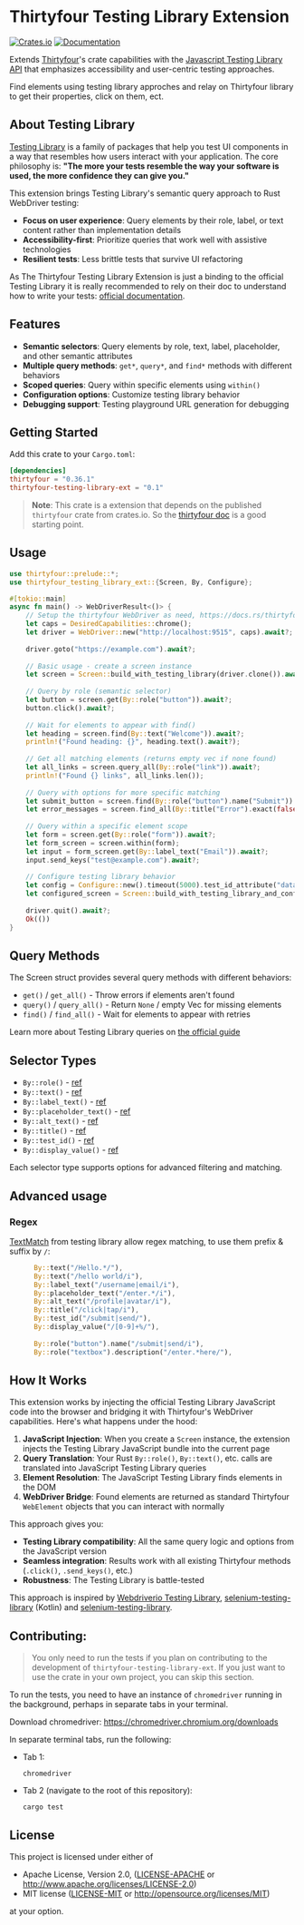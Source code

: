 # Thirtyfour Testing Library Extension

[![Crates.io](https://img.shields.io/crates/v/thirtyfour-testing-library-ext.svg)](https://crates.io/crates/thirtyfour-testing-library-ext)
[![Documentation](https://docs.rs/thirtyfour-testing-library-ext/badge.svg)](https://docs.rs/thirtyfour-testing-library-ext)

Extends [Thirtyfour](https://github.com/Vrtgs/thirtyfour)'s crate capabilities with the [Javascript Testing Library API](https://testing-library.com/docs) that emphasizes accessibility and user-centric testing approaches.

Find elements using testing library approches and relay on Thirtyfour library to get their properties, click on them, ect.

## About Testing Library

[Testing Library](https://testing-library.com/docs) is a family of packages that help you test UI components in a way that resembles how users interact with your application. The core philosophy is: **"The more your tests resemble the way your software is used, the more confidence they can give you."**

This extension brings Testing Library's semantic query approach to Rust WebDriver testing:

- **Focus on user experience**: Query elements by their role, label, or text content rather than implementation details
- **Accessibility-first**: Prioritize queries that work well with assistive technologies
- **Resilient tests**: Less brittle tests that survive UI refactoring

As The Thirtyfour Testing Library Extension is just a binding to the official Testing Library it is really recommended to rely on their doc to understand how to write your tests: [official documentation](https://testing-library.com/docs).

## Features

- **Semantic selectors**: Query elements by role, text, label, placeholder, and other semantic attributes
- **Multiple query methods**: `get*`, `query*`, and `find*` methods with different behaviors
- **Scoped queries**: Query within specific elements using `within()`
- **Configuration options**: Customize testing library behavior
- **Debugging support**: Testing playground URL generation for debugging

## Getting Started

Add this crate to your `Cargo.toml`:

```toml
[dependencies]
thirtyfour = "0.36.1"
thirtyfour-testing-library-ext = "0.1"
```

> **Note**: This crate is a extension that depends on the published `thirtyfour` crate from crates.io. So the [thirtyfour doc](https://docs.rs/thirtyfour/latest/thirtyfour/) is a good starting point.

## Usage

```rust
use thirtyfour::prelude::*;
use thirtyfour_testing_library_ext::{Screen, By, Configure};

#[tokio::main]
async fn main() -> WebDriverResult<()> {
    // Setup the thirtyfour WebDriver as need, https://docs.rs/thirtyfour/latest/thirtyfour/
    let caps = DesiredCapabilities::chrome();
    let driver = WebDriver::new("http://localhost:9515", caps).await?;
    
    driver.goto("https://example.com").await?;
    
    // Basic usage - create a screen instance
    let screen = Screen::build_with_testing_library(driver.clone()).await?;
    
    // Query by role (semantic selector)
    let button = screen.get(By::role("button")).await?;
    button.click().await?;
    
    // Wait for elements to appear with find()
    let heading = screen.find(By::text("Welcome")).await?;
    println!("Found heading: {}", heading.text().await?);
    
    // Get all matching elements (returns empty vec if none found)
    let all_links = screen.query_all(By::role("link")).await?;
    println!("Found {} links", all_links.len());
    
    // Query with options for more specific matching
    let submit_button = screen.find(By::role("button").name("Submit")).await?;
    let error_messages = screen.find_all(By::title("Error").exact(false)).await?;
    
    // Query within a specific element scope
    let form = screen.get(By::role("form")).await?;
    let form_screen = screen.within(form);
    let input = form_screen.get(By::label_text("Email")).await?;
    input.send_keys("test@example.com").await?;
    
    // Configure testing library behavior
    let config = Configure::new().timeout(5000).test_id_attribute("data-cy");
    let configured_screen = Screen::build_with_testing_library_and_configure(driver.clone(), config).await?;
    
    driver.quit().await?;
    Ok(())
}
```

## Query Methods

The Screen struct provides several query methods with different behaviors:

- `get()` / `get_all()` - Throw errors if elements aren't found
- `query()` / `query_all()` - Return `None` / empty Vec for missing elements  
- `find()` / `find_all()` - Wait for elements to appear with retries

Learn more about Testing Library queries on [the official guide](https://testing-library.com/docs/queries/about)

## Selector Types

- `By::role()` - [ref](https://testing-library.com/docs/queries/byrole)
- `By::text()` - [ref](https://testing-library.com/docs/queries/bytext)
- `By::label_text()` - [ref](https://testing-library.com/docs/queries/bylabeltext)
- `By::placeholder_text()` - [ref](https://testing-library.com/docs/queries/byplaceholdertext)
- `By::alt_text()` - [ref](https://testing-library.com/docs/queries/byalttext)
- `By::title()` - [ref](https://testing-library.com/docs/queries/bytitle)
- `By::test_id()` - [ref](https://testing-library.com/docs/queries/bytestid)
- `By::display_value()` - [ref](https://testing-library.com/docs/queries/bydisplayvalue)

Each selector type supports options for advanced filtering and matching.

## Advanced usage

### Regex

[TextMatch](https://testing-library.com/docs/queries/about#textmatch) from testing library allow regex matching, to use them prefix & suffix by `/`:
```rust
      By::text("/Hello.*/"),                       
      By::text("/hello world/i"),                  
      By::label_text("/username|email/i"),         
      By::placeholder_text("/enter.*/i"),         
      By::alt_text("/profile|avatar/i"),           
      By::title("/click|tap/i"),                  
      By::test_id("/submit|send/"),                
      By::display_value("/[0-9]+%/"),              
      
      By::role("button").name("/submit|send/i"),   
      By::role("textbox").description("/enter.*here/"), 
```

## How It Works

This extension works by injecting the official Testing Library JavaScript code into the browser and bridging it with Thirtyfour's WebDriver capabilities. Here's what happens under the hood:

1. **JavaScript Injection**: When you create a `Screen` instance, the extension injects the Testing Library JavaScript bundle into the current page
2. **Query Translation**: Your Rust `By::role()`, `By::text()`, etc. calls are translated into JavaScript Testing Library queries
3. **Element Resolution**: The JavaScript Testing Library finds elements in the DOM
4. **WebDriver Bridge**: Found elements are returned as standard Thirtyfour `WebElement` objects that you can interact with normally

This approach gives you:
- **Testing Library compatibility**: All the same query logic and options from the JavaScript version
- **Seamless integration**: Results work with all existing Thirtyfour methods (`.click()`, `.send_keys()`, etc.)
- **Robustness**: The Testing Library is battle-tested

This approach is inspired by [Webdriverio Testing Library](https://testing-library.com/docs/webdriverio-testing-library/intro/), [selenium-testing-library](https://medium.com/codex/the-testing-library-meets-selenium-5f74cc712114) (Kotlin) and [selenium-testing-library](https://github.com/anze3db/selenium-testing-library).

## Contributing: 

> You only need to run the tests if you plan on contributing to the development of `thirtyfour-testing-library-ext`.
> If you just want to use the crate in your own project, you can skip this section.

To run the tests, you need to have an instance of `chromedriver` running in the background, perhaps in separate tabs in your terminal.

Download chromedriver: https://chromedriver.chromium.org/downloads

In separate terminal tabs, run the following:

* Tab 1:

      chromedriver

* Tab 2 (navigate to the root of this repository):

      cargo test

## License

This project is licensed under either of

- Apache License, Version 2.0, ([LICENSE-APACHE](LICENSE-APACHE) or http://www.apache.org/licenses/LICENSE-2.0)
- MIT license ([LICENSE-MIT](LICENSE-MIT) or http://opensource.org/licenses/MIT)

at your option.